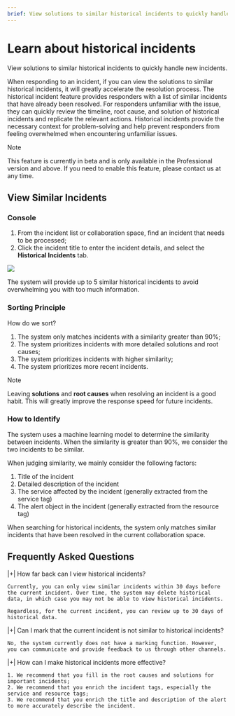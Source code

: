 ```yaml
---
brief: View solutions to similar historical incidents to quickly handle new incidents
---
```


# Learn about historical incidents

View solutions to similar historical incidents to quickly handle new incidents.

When responding to an incident, if you can view the solutions to similar historical incidents, it will greatly accelerate the resolution process. The historical incident feature provides responders with a list of similar incidents that have already been resolved. For responders unfamiliar with the issue, they can quickly review the timeline, root cause, and solution of historical incidents and replicate the relevant actions. Historical incidents provide the necessary context for problem-solving and help prevent responders from feeling overwhelmed when encountering unfamiliar issues.

> [!NOTE]
> This feature is currently in beta and is only available in the Professional version and above. If you need to enable this feature, please contact us at any time.

## View Similar Incidents

### Console

1. From the incident list or collaboration space, find an incident that needs to be processed;
2. Click the incident title to enter the incident details, and select the **Historical Incidents** tab.

![](https://fcdoc.github.io/img/zh/flashduty/alter/past_incidents/1.avif)

The system will provide up to 5 similar historical incidents to avoid overwhelming you with too much information.

### Sorting Principle

How do we sort?

1. The system only matches incidents with a similarity greater than 90%;
2. The system prioritizes incidents with more detailed solutions and root causes;
3. The system prioritizes incidents with higher similarity;
4. The system prioritizes more recent incidents.

> [!NOTE]
> Leaving **solutions** and **root causes** when resolving an incident is a good habit. This will greatly improve the response speed for future incidents.

### How to Identify

The system uses a machine learning model to determine the similarity between incidents. When the similarity is greater than 90%, we consider the two incidents to be similar.

When judging similarity, we mainly consider the following factors:

1. Title of the incident
2. Detailed description of the incident
3. The service affected by the incident (generally extracted from the service tag)
4. The alert object in the incident (generally extracted from the resource tag)

When searching for historical incidents, the system only matches similar incidents that have been resolved in the current collaboration space.

## Frequently Asked Questions

|+| How far back can I view historical incidents?

    Currently, you can only view similar incidents within 30 days before the current incident. Over time, the system may delete historical data, in which case you may not be able to view historical incidents.

    Regardless, for the current incident, you can review up to 30 days of historical data.

|+| Can I mark that the current incident is not similar to historical incidents?

    No, the system currently does not have a marking function. However, you can communicate and provide feedback to us through other channels.

|+| How can I make historical incidents more effective?

    1. We recommend that you fill in the root causes and solutions for important incidents;
    2. We recommend that you enrich the incident tags, especially the service and resource tags;
    3. We recommend that you enrich the title and description of the alert to more accurately describe the incident.